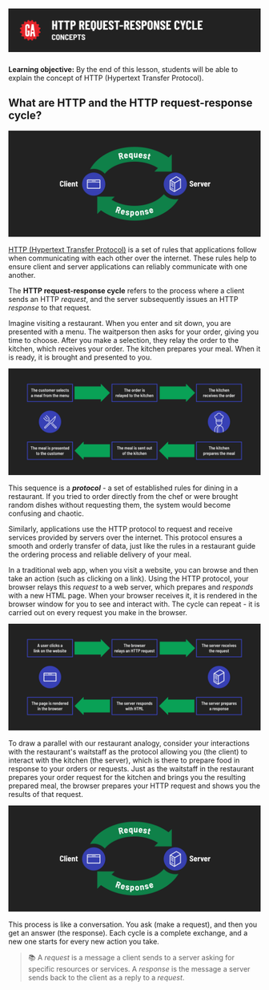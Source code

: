 # ![HTTP Request-Response Cycle - Concepts](./assets/hero.png)

**Learning objective:** By the end of this lesson, students will be able to explain the concept of HTTP (Hypertext Transfer Protocol).

## What are HTTP and the HTTP request-response cycle?

![HTTP Request-Response Cycle](./assets/req-res-cycle.png)

[HTTP (Hypertext Transfer Protocol)](https://developer.mozilla.org/en-US/docs/Web/HTTP) is a set of rules that applications follow when communicating with each other over the internet. These rules help to ensure client and server applications can reliably communicate with one another.

The **HTTP request-response cycle** refers to the process where a client sends an HTTP *request*, and the server subsequently issues an HTTP *response* to that request.

Imagine visiting a restaurant. When you enter and sit down, you are presented with a menu. The waitperson then asks for your order, giving you time to choose. After you make a selection, they relay the order to the kitchen, which receives your order. The kitchen prepares your meal. When it is ready, it is brought and presented to you.

![Steps in the restaurant protocol](./assets/restaurant-protocol.png)

This sequence is a ***protocol*** - a set of established rules for dining in a restaurant. If you tried to order directly from the chef or were brought random dishes without requesting them, the system would become confusing and chaotic.

Similarly, applications use the HTTP protocol to request and receive services provided by servers over the internet. This protocol ensures a smooth and orderly transfer of data, just like the rules in a restaurant guide the ordering process and reliable delivery of your meal.

In a traditional web app, when you visit a website, you can browse and then take an action (such as clicking on a link). Using the HTTP protocol, your browser relays this *request* to a web server, which prepares and *responds* with a new HTML page. When your browser receives it, it is rendered in the browser window for you to see and interact with. The cycle can repeat - it is carried out on every request you make in the browser.

![Steps in the hypertext-transfer-protocol](./assets/hypertext-transfer-protocol.png)

To draw a parallel with our restaurant analogy, consider your interactions with the restaurant's waitstaff as the protocol allowing you (the client) to interact with the kitchen (the server), which is there to prepare food in response to your orders or requests. Just as the waitstaff in the restaurant prepares your order request for the kitchen and brings you the resulting prepared meal, the browser prepares your HTTP request and shows you the results of that request.

![HTTP Request-Response Cycle](./assets/req-res-cycle.png)

This process is like a conversation. You ask (make a request), and then you get an answer (the response). Each cycle is a complete exchange, and a new one starts for every new action you take.

> 📚 A *request* is a message a client sends to a server asking for specific resources or services. A *response* is the message a server sends back to the client as a reply to a *request*.
